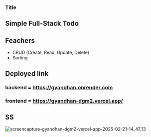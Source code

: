 ### Title 
## Simple Full-Stack Todo

## Feachers
- CRUD (Create, Read, Update, Delete)
- Sorting

## Deployed link
### backend = https://gyandhan.onrender.com
### frontend = https://gyandhan-dgm2.vercel.app/

## SS

![screencapture-gyandhan-dgm2-vercel-app-2025-02-21-14_47_13](https://github.com/user-attachments/assets/6d0410ef-5838-4644-acaa-95387edbd9c6)


